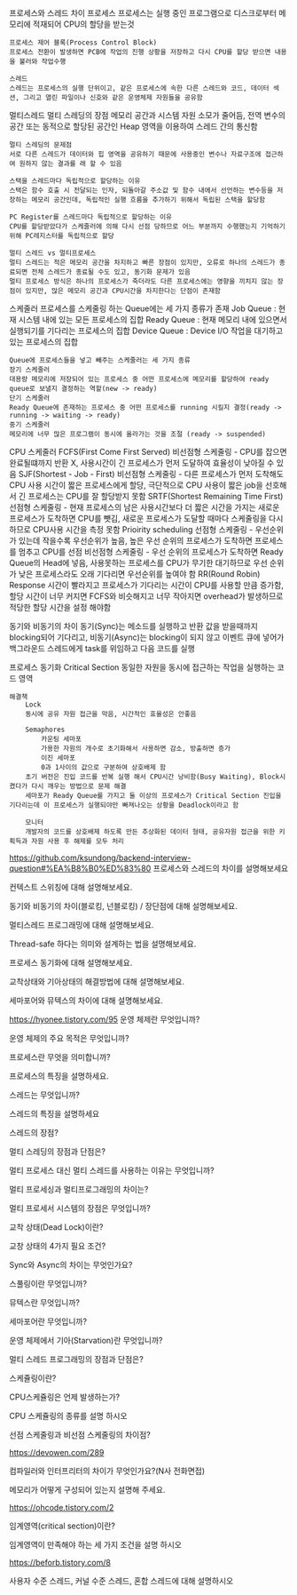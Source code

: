 프로세스와 스레드 차이
	프로세스
	프로세스는 실행 중인 프로그램으로 디스크로부터 메모리에 적재되어 CPU의 할당을 받는것
	
	프로세스 제어 블록(Process Control Block)
	프로세스 전환이 발생하면 PCB에 작업의 진행 상황을 저장하고 다시 CPU를 할당 받으면 내용을 불러와 작업수행
	 
	스레드
	스레드는 프로세스의 실행 단위이고, 같은 프로세스에 속한 다른 스레드와 코드, 데이터 섹션, 그리고 열린 파일이나 신호와 같은 운영체제 자원들을 공유함
	

멀티스레드
	멀티 스레딩의 장점
	메모리 공간과 시스템 자원 소모가 줄어듬, 전역 변수의 공간 또는 동적으로 할당된 공간인 Heap 영역을 이용하여 스레드 간의 통신함
	
	멀티 스레딩의 문제점
	서로 다른 스레드가 데이터와 힙 영역을 공유하기 때문에 사용중인 변수나 자료구조에 접근하여 원하지 않는 결과를 래 할 수 있음
	
	스택을 스레드마다 독립적으로 할당하는 이유
	스택은 함수 호출 시 전달되는 인자, 되돌아갈 주소값 및 함수 내에서 선언하는 변수등을 저장하는 메모리 공간인데, 독립적인 실행 흐름을 추가하기 위해서 독립된 스택을 할당함
	
	PC Register를 스레드마다 독립적으로 할당하는 이유
	CPU를 할당받았다가 스케줄러에 의해 다시 선점 당하므로 어느 부분까지 수행했는지 기억하기 위해 PC레지스터를 독립적으로 할당
	
	멀티 스레드 vs 멀티프로세스
	멀티 스레드는 적은 메모리 공간을 차지하고 빠른 장점이 있지만, 오류로 하나의 스레드가 종료되면 전체 스레드가 종료될 수도 있고, 동기화 문제가 있음
	멀티 프로세스 방식은 하나의 프로세스가 죽더라도 다른 프로세스에는 영향을 끼치지 않는 장점이 있지만, 많은 메모리 공간과 CPU시간을 차지한다는 단점이 존재함
	

스케줄러
	프로세스를 스케줄링 하는 Queue에는 세 가지 종류가 존재
	Job Queue : 현재 시스템 내에 있는 모든 프로세스의 집합
	Ready Queue : 현재 메모리 내에 있으면서 실행되기를 기다리는 프로세스의 집합
	Device Queue : Device I/O 작업을 대기하고 있는 프로세스의 집합
	
	Queue에 프로세스들을 넣고 빼주는 스케줄러는 세 가지 종류
	장기 스케줄러
	대용량 메모리에 저장되어 있는 프로세스 중 어떤 프로세스에 메모리를 할당하여 ready queue로 보낼지 결정하는 역할(new -> ready)
	단기 스케줄러
	Ready Queue에 존재하는 프로세스 중 어떤 프로세스를 running 시킬지 결정(ready -> running -> waiting -> ready)
	중기 스케줄러
	메모리에 너무 많은 프로그램이 동시에 올라가는 것을 조절 (ready -> suspended)
 

CPU 스케줄러
	FCFS(First Come First Served)
	비선점형 스케줄링 - CPU를 잡으면 완료될떄까지 반환 X, 사용시간이 긴 프로세스가 먼저 도달하여 효율성이 낮아질 수 있음
	SJF(Shortest - Job - First)
	비선점형 스케줄링 - 다른 프로세스가 먼저 도착해도 CPU 사용 시간이 짧은 프로세스에게 할당, 극단적으로 CPU 사용이 짧은 job을 선호해서 긴 프로세스는 CPU를 잘 할당받지 못함
	SRTF(Shortest Remaining Time First)
	선점형 스케줄링 - 현재 프로세스의 남은 사용시간보다 더 짧은 시간을 가지는 새로운 프로세스가 도착하면 CPU를 뺏김, 새로운 프로세스가 도달할 때마다 스케줄링을 다시하므로 CPU사용 시간을 측정 못함
	Prioirity scheduling
	선점형 스케줄링 - 우선순위가 있는데 작을수록 우선순위가 높음, 높은 우선 순위의 프로세스가 도착하면 프로세스를 멈추고 CPU를 선점
	비선점형 스케줄링 - 우선 순위의 프로세스가 도착하면 Ready Queue의 Head에 넣음, 사용못하는 프로세스를 CPU가 무기한 대기하므로 우선 순위가 낮은 프로세스라도 오래 기다리면 우선순위를 높여야 함
	RR(Round Robin)
	Response 시간이 빨라지고 프로세스가 기다리는 시간이 CPU를 사용할 만큼 증가함, 할당 시간이 너무 커지면 FCFS와 비슷해지고 너무 작아지면 overhead가 발생하므로 적당한 할당 시간을 설정 해야함


동기와 비동기의 차이
동기(Sync)는 메소드를 실행하고 반환 값을 받을때까지 blocking되어 기다리고, 비동기(Async)는 blocking이 되지 않고 이벤트 큐에 넣어가 백그라운드 스레드에게 task를 위임하고 다음 코드를 실행 


프로세스 동기화
	Critical Section
	동일한 자원을 동시에 접근하는 작업을 실행하는 코드 영역
	
	해결책
		Lock
		동시에 공유 자원 접근을 막음, 시간적인 효율성은 안좋음
		
		Semaphores
			카운팅 세마포
			가용한 자원의 개수로 초기화해서 사용하면 감소, 방출하면 증가
			이진 세마포
			0과 1사이의 값으로 구분하여 상호배제 함
		초기 버전은 진입 코드를 반복 실행 해서 CPU시간 낭비함(Busy Waiting), Block시켰다가 다시 깨우는 방법으로 문제 해결
		세마포가 Ready Queue를 가지고 둘 이상의 프로세스가 Critical Section 진입을 기다리는데 이 프로세스가 실행되야만 빠져나오는 상황을 Deadlock이라고 함
		
		모니터
		개발자의 코드를 상호배제 하도록 만든 추상화된 데이터 형태, 공유자원 접근을 위한 키 획득과 자원 사용 후 해제를 모두 처리

https://github.com/ksundong/backend-interview-question#%EA%B8%B0%ED%83%80
프로세스와 스레드의 차이를 설명해보세요

컨텍스트 스위칭에 대해 설명해보세요.

동기와 비동기의 차이(블로킹, 넌블로킹) / 장단점에 대해 설명해보세요.

멀티스레드 프로그래밍에 대해 설명해보세요.

Thread-safe 하다는 의미와 설계하는 법을 설명해보세요.

프로세스 동기화에 대해 설명해보세요.

교착상태와 기아상태의 해결방법에 대해 설명해보세요.

세마포어와 뮤텍스의 차이에 대해 설명해보세요.


https://hyonee.tistory.com/95
운영 체제란 무엇입니까?

운영 체제의 주요 목적은 무엇입니까?

프로세스란 무엇을 의미합니까?

프로세스의 특징을 설명하세요.

스레드는 무엇입니까?

스레드의 특징을 설명하세요

스레드의 장점?

멀티 스레딩의 장점과 단점은?

멀티 프로세스 대신 멀티 스레드를 사용하는 이유는 무엇입니까?

멀티 프로세싱과 멀티프로그래밍의 차이는?

멀티 프로세서 시스템의 장점은 무엇입니까?

교착 상태(Dead Lock)이란?

교창 상태의 4가지 필요 조건?

Sync와 Async의 차이는 무엇인가요?

스풀링이란 무엇입니까?

뮤텍스란 무엇입니까?

세마포어란 무엇입니까?

운영 체제에서 기아(Starvation)란 무엇입니까?

멀티 스레드 프로그래밍의 장점과 단점은?

스케쥴링이란?

CPU스케쥴링은 언제 발생하는가?

CPU 스케쥴링의 종류를 설명 하시오

선점 스케줄링과 비선점 스케줄링의 차이점?

https://devowen.com/289

컴파일러와 인터프리터의 차이가 무엇인가요?(N사 전화면접)

메모리가 어떻게 구성되어 있는지 설명해 주세요.

https://ohcode.tistory.com/2

임계영역(critical section)이란?

임계영역이 만족해야 하는 세 가지 조건을 설명 하시오

https://beforb.tistory.com/8

사용자 수준 스레드, 커널 수준 스레드, 혼합 스레드에 대해 설명하시오

